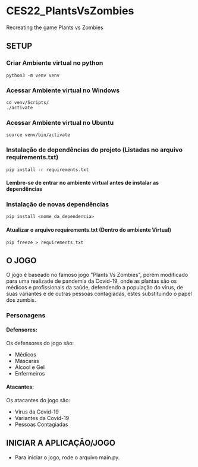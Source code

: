 # CES22_PlantsVsZombies
Recreating the game Plants vs Zombies

## SETUP

### Criar Ambiente virtual no python
  ```
  python3 -m venv venv
  ```

### Acessar Ambiente virtual no Windows
  ```
  cd venv/Scripts/
  ./activate
  ```

### Acessar Ambiente virtual no Ubuntu
  ```
  source venv/bin/activate
  ```

### Instalação de dependências do projeto (Listadas no arquivo requirements.txt)
  ```
  pip install -r requirements.txt
  ```
#### Lembre-se de entrar no ambiente virtual antes de instalar as dependências

### Instalação de novas dependências
  ```
  pip install <nome_da_dependencia>
  ```
#### Atualizar o arquivo requirements.txt (Dentro do ambiente Virtual)
  ```
  pip freeze > requirements.txt
  ```

## O JOGO
O jogo é baseado no famoso jogo "Plants Vs Zombies", porém modificado para uma realizade de pandemia da Covid-19, onde as plantas são os médicos e profissionais da saúde, defendendo a população do vírus, de suas variantes e de outras pessoas contagiadas, estes substituindo o papel dos zumbis.

### Personagens

#### Defensores:
Os defensores do jogo são:
- Médicos
- Máscaras
- Álcool e Gel
- Enfermeiros

#### Atacantes:
Os atacantes do jogo são:
- Vírus da Covid-19
- Variantes da Covid-19
- Pessoas Contagiadas

## INICIAR A APLICAÇÃO/JOGO

- Para iniciar o jogo, rode o arquivo main.py.